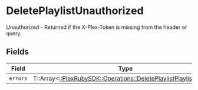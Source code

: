 # DeletePlaylistUnauthorized

Unauthorized - Returned if the X-Plex-Token is missing from the header or query.


## Fields

| Field                                                                                                                          | Type                                                                                                                           | Required                                                                                                                       | Description                                                                                                                    |
| ------------------------------------------------------------------------------------------------------------------------------ | ------------------------------------------------------------------------------------------------------------------------------ | ------------------------------------------------------------------------------------------------------------------------------ | ------------------------------------------------------------------------------------------------------------------------------ |
| `errors`                                                                                                                       | T::Array<[::PlexRubySDK::Operations::DeletePlaylistPlaylistsErrors](../../models/operations/deleteplaylistplaylistserrors.md)> | :heavy_minus_sign:                                                                                                             | N/A                                                                                                                            |